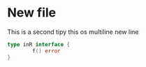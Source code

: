 # New file
This is a second tipy
this os multiline
new line
```go
type inR interface {
        f() error
}

```